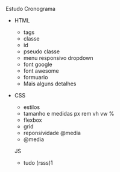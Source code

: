 Estudo Cronograma

- HTML
    - tags
    - classe
    - id
    - pseudo classe
    - menu responsivo dropdown
    - font google
    - font awesome
    - formuario
    - Mais alguns detalhes

- CSS
    - estilos
    - tamanho e medidas px rem vh vw %
    - flexbox
    - grid
    - reponsividade @media
    - @media

    JS
     - tudo (rsss)1
     
